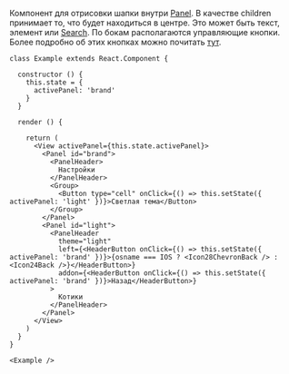 Компонент для отрисовки шапки внутри [Panel](#panel). В качестве children принимает то, что будет находиться в центре.
Это может быть текст, элемент или [Search](#search). По бокам располагаются управляющие кнопки. Более подробно об этих
кнопках можно почитать [тут](#headerbutton).

```
class Example extends React.Component {

  constructor () {
    this.state = {
      activePanel: 'brand'
    }
  }

  render () {

    return (
      <View activePanel={this.state.activePanel}>
        <Panel id="brand">
          <PanelHeader>
            Настройки
          </PanelHeader>
          <Group>
            <Button type="cell" onClick={() => this.setState({ activePanel: 'light' })}>Светлая тема</Button>
          </Group>
        </Panel>
        <Panel id="light">
          <PanelHeader
            theme="light"
            left={<HeaderButton onClick={() => this.setState({ activePanel: 'brand' })}>{osname === IOS ? <Icon28ChevronBack /> : <Icon24Back />}</HeaderButton>}
            addon={<HeaderButton onClick={() => this.setState({ activePanel: 'brand' })}>Назад</HeaderButton>}
          >
            Котики
          </PanelHeader>
        </Panel>
      </View>
    )
  }
}

<Example />
```
